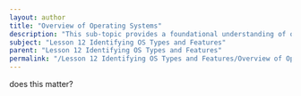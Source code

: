 ```yaml
---
layout: author
title: "Overview of Operating Systems"
description: "This sub-topic provides a foundational understanding of operating systems, outlining their primary functions, types, and significance in computing. It covers how operating systems manage hardware resources, facilitate user interaction, and enable the execution of application software. Key categories such as desktop, server, mobile, and embedded operating systems are discussed, along with their distinct features and use cases."
subject: "Lesson 12 Identifying OS Types and Features"
parent: "Lesson 12 Identifying OS Types and Features"
permalink: "/Lesson 12 Identifying OS Types and Features/Overview of Operating Systems/"
---
```


does this matter?

